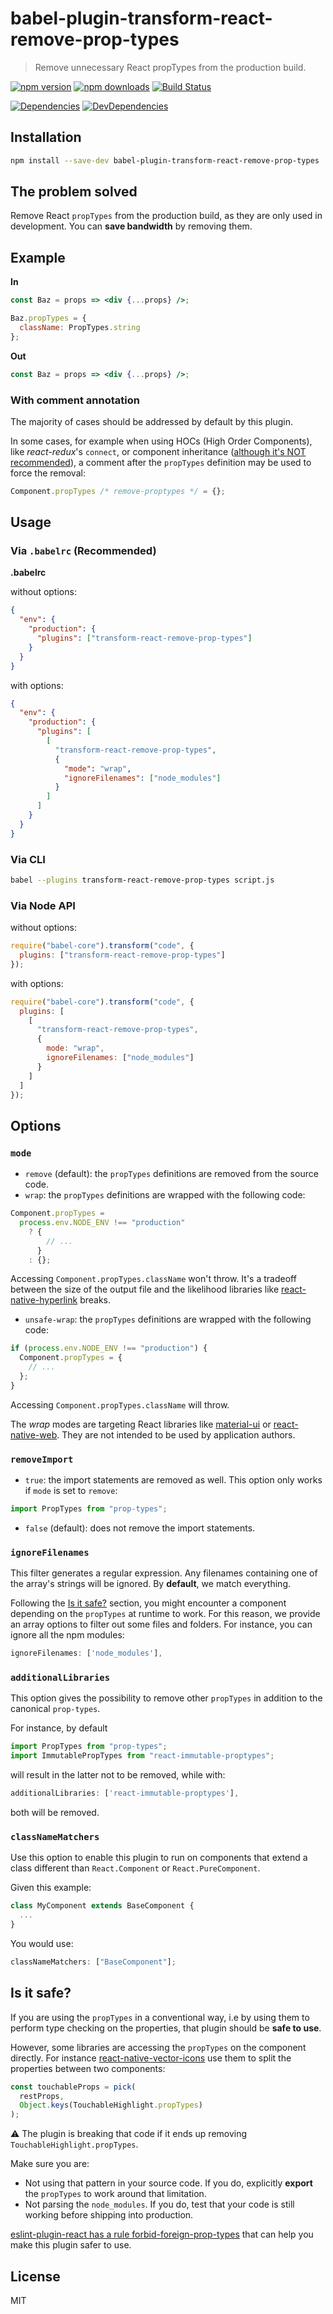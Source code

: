 # babel-plugin-transform-react-remove-prop-types

> Remove unnecessary React propTypes from the production build.

[![npm version](https://img.shields.io/npm/v/babel-plugin-transform-react-remove-prop-types.svg)](https://www.npmjs.com/package/babel-plugin-transform-react-remove-prop-types)
[![npm downloads](https://img.shields.io/npm/dm/babel-plugin-transform-react-remove-prop-types.svg)](https://www.npmjs.com/package/babel-plugin-transform-react-remove-prop-types)
[![Build Status](https://travis-ci.org/oliviertassinari/babel-plugin-transform-react-remove-prop-types.svg?branch=master)](https://travis-ci.org/oliviertassinari/babel-plugin-transform-react-remove-prop-types)

[![Dependencies](https://img.shields.io/david/oliviertassinari/babel-plugin-transform-react-remove-prop-types.svg)](https://david-dm.org/oliviertassinari/babel-plugin-transform-react-remove-prop-types)
[![DevDependencies](https://img.shields.io/david/dev/oliviertassinari/babel-plugin-transform-react-remove-prop-types.svg)](https://david-dm.org/oliviertassinari/babel-plugin-transform-react-remove-prop-types?type=dev)

## Installation

```sh
npm install --save-dev babel-plugin-transform-react-remove-prop-types
```

## The problem solved

Remove React `propTypes` from the production build, as they are only used in development.
You can **save bandwidth** by removing them.

## Example

**In**

```jsx
const Baz = props => <div {...props} />;

Baz.propTypes = {
  className: PropTypes.string
};
```

**Out**

```jsx
const Baz = props => <div {...props} />;
```

### With comment annotation

The majority of cases should be addressed by default by this plugin.

In some cases, for example when using HOCs (High Order Components), like _react-redux_'s `connect`, or component inheritance ([although it's NOT recommended](https://facebook.github.io/react/docs/composition-vs-inheritance.html)), a comment after the `propTypes` definition may be used to force the removal:

```js
Component.propTypes /* remove-proptypes */ = {};
```

## Usage

### Via `.babelrc` (Recommended)

**.babelrc**

without options:

```json
{
  "env": {
    "production": {
      "plugins": ["transform-react-remove-prop-types"]
    }
  }
}
```

with options:

```json
{
  "env": {
    "production": {
      "plugins": [
        [
          "transform-react-remove-prop-types",
          {
            "mode": "wrap",
            "ignoreFilenames": ["node_modules"]
          }
        ]
      ]
    }
  }
}
```

### Via CLI

```sh
babel --plugins transform-react-remove-prop-types script.js
```

### Via Node API

without options:

```js
require("babel-core").transform("code", {
  plugins: ["transform-react-remove-prop-types"]
});
```

with options:

```js
require("babel-core").transform("code", {
  plugins: [
    [
      "transform-react-remove-prop-types",
      {
        mode: "wrap",
        ignoreFilenames: ["node_modules"]
      }
    ]
  ]
});
```

## Options

### `mode`

- `remove` (default):
  the `propTypes` definitions are removed from the source code.
- `wrap`:
  the `propTypes` definitions are wrapped with the following code:

```js
Component.propTypes =
  process.env.NODE_ENV !== "production"
    ? {
        // ...
      }
    : {};
```

Accessing `Component.propTypes.className` won't throw. It's a tradeoff between the size of the output file and the likelihood libraries like [react-native-hyperlink](https://github.com/obipawan/react-native-hyperlink/pull/11) breaks.

- `unsafe-wrap`:
  the `propTypes` definitions are wrapped with the following code:

```js
if (process.env.NODE_ENV !== "production") {
  Component.propTypes = {
    // ...
  };
}
```

Accessing `Component.propTypes.className` will throw.

The _wrap_ modes are targeting React libraries like [material-ui](https://github.com/callemall/material-ui) or [react-native-web](https://github.com/necolas/react-native-web).
They are not intended to be used by application authors.

### `removeImport`

- `true`: the import statements are removed as well. This option only works if `mode` is set to `remove`:

```js
import PropTypes from "prop-types";
```

- `false` (default): does not remove the import statements.

### `ignoreFilenames`

This filter generates a regular expression.
Any filenames containing one of the array's strings will be ignored.
By **default**, we match everything.

Following the [Is it safe?](#user-content-is-it-safe) section, you might encounter a component
depending on the `propTypes` at runtime to work.
For this reason, we provide an array options to filter out some files and folders.
For instance, you can ignore all the npm modules:

```js
ignoreFilenames: ['node_modules'],
```

### `additionalLibraries`

This option gives the possibility to remove other `propTypes` in addition to the canonical `prop-types`.

For instance, by default

```js
import PropTypes from "prop-types";
import ImmutablePropTypes from "react-immutable-proptypes";
```

will result in the latter not to be removed, while with:

```js
additionalLibraries: ['react-immutable-proptypes'],
```

both will be removed.

### `classNameMatchers`

Use this option to enable this plugin to run on components that extend a class different than `React.Component` or `React.PureComponent`.

Given this example:

```js
class MyComponent extends BaseComponent {
  ...
}
```

You would use:

```js
classNameMatchers: ["BaseComponent"];
```

## Is it safe?

If you are using the `propTypes` in a conventional way,
i.e by using them to perform type checking on the properties, that plugin should be **safe to use**.

However, some libraries are accessing the `propTypes` on the component directly.
For instance [react-native-vector-icons](https://github.com/oblador/react-native-vector-icons/blob/3d1f2a5b7175d6e4c8985676940240776543ff60/lib/icon-button.js#L59) use them to split the properties between two components:

```js
const touchableProps = pick(
  restProps,
  Object.keys(TouchableHighlight.propTypes)
);
```

:warning: The plugin is breaking that code if it ends up removing `TouchableHighlight.propTypes`.

Make sure you are:

- Not using that pattern in your source code.
  If you do, explicitly **export** the `propTypes` to work around that limitation.
- Not parsing the `node_modules`.
  If you do, test that your code is still working before shipping into production.

[eslint-plugin-react has a rule forbid-foreign-prop-types](https://github.com/yannickcr/eslint-plugin-react/blob/master/docs/rules/forbid-foreign-prop-types.md) that can help you make this plugin safer to use.

## License

MIT
